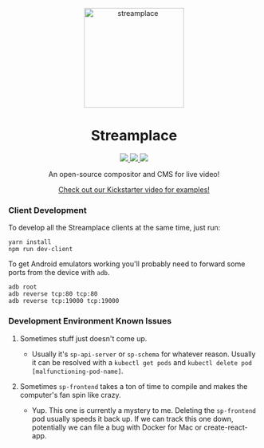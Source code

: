 <p align="center">
  <a href="https://stream.place/">
    <img alt="streamplace" src="https://various-rando-files.stream.place/icon.svg" width="200">
  </a>
</p>

<h1 align="center">Streamplace</h1>

<p align="center">
  <a href="https://travis-ci.org/streamplace/streamplace">
    <img src="https://img.shields.io/travis/streamplace/streamplace/master.svg?label=Travis">
  </a>
  <a href="https://circleci.com/gh/streamplace/streamplace">
    <img src="https://img.shields.io/circleci/project/github/streamplace/streamplace/master.svg?label=CircleCI">
  </a>
  <a href="https://slack.stream.place/">
    <img src="https://slack.stream.place/badge.svg">
  </a>
</p>

<p align="center">
  An open-source compositor and CMS for live video!
</p>

<p align="center">
  <a href="https://www.kickstarter.com/projects/338091149/stream-kitchen">Check out our Kickstarter video for examples!</a>
</p>

### Client Development

To develop all the Streamplace clients at the same time, just run:

```
yarn install
npm run dev-client
```

To get Android emulators working you'll probably need to forward some ports from the device with `adb`.

```
adb root
adb reverse tcp:80 tcp:80
adb reverse tcp:19000 tcp:19000
```

### Development Environment Known Issues

1.  Sometimes stuff just doesn't come up.

    * Usually it's `sp-api-server` or `sp-schema` for whatever reason. Usually it can be resolved with a `kubectl get pods` and `kubectl delete pod [malfunctioning-pod-name]`.

1.  Sometimes `sp-frontend` takes a ton of time to compile and makes the computer's fan spin like crazy.

    * Yup. This one is currently a mystery to me. Deleting the `sp-frontend` pod usually speeds it back up. If we can track this one down, potentially we can file a bug with Docker for Mac or create-react-app.
